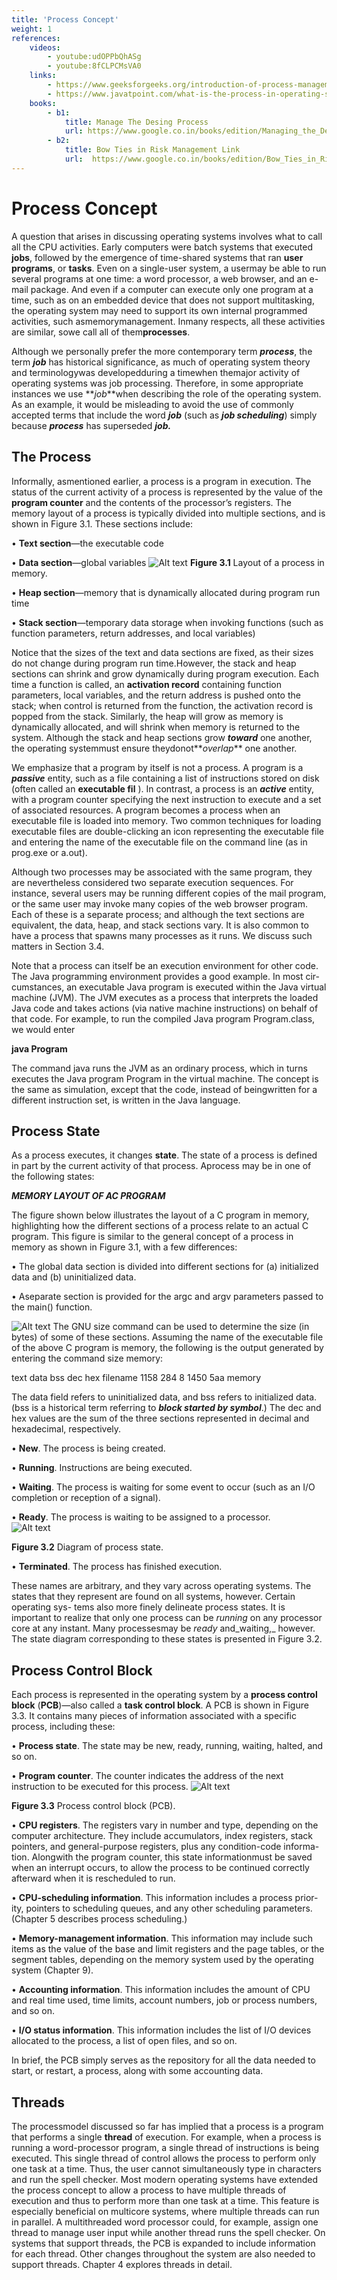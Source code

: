 ```yaml
---
title: 'Process Concept'
weight: 1
references:
    videos:
        - youtube:udOPPbQhASg
        - youtube:8fCLPCMsVA0
    links:
        - https://www.geeksforgeeks.org/introduction-of-process-management/
        - https://www.javatpoint.com/what-is-the-process-in-operating-system
    books:
        - b1:
            title: Manage The Desing Process  
            url: https://www.google.co.in/books/edition/Managing_the_Design_Process_Concept_Deve/gRbmERbvbO4C?hl=en&gbpv=0
        - b2:
            title: Bow Ties in Risk Management Link 
            url:  https://www.google.co.in/books/edition/Bow_Ties_in_Risk_Management/IMJqDwAAQBAJ?hl=en&gbpv=0
---
```


# Process Concept

A question that arises in discussing operating systems involves what to call all the CPU activities. Early computers were batch systems that executed **jobs**, followed by the emergence of time-shared systems that ran **user programs**, or **tasks**. Even on a single-user system, a usermay be able to run several programs at one time: a word processor, a web browser, and an e-mail package. And even if a computer can execute only one program at a time, such as on an embedded device that does not support multitasking, the operating system may need to support its own internal programmed activities, such asmemorymanagement. Inmany respects, all these activities are similar, sowe call all of them**processes**.

Although we personally prefer the more contemporary term **_process_**, the term **_job_** has historical significance, as much of operating system theory and terminologywas developedduring a timewhen themajor activity of operating systems was job processing. Therefore, in some appropriate instances we use **_job_**when describing the role of the operating system. As an example, it would be misleading to avoid the use of commonly accepted terms that include the word **_job_** (such as **_job scheduling_**) simply because **_process_** has superseded **_job._**

## The Process

Informally, asmentioned earlier, a process is a program in execution. The status of the current activity of a process is represented by the value of the **program counter** and the contents of the processor’s registers. The memory layout of a process is typically divided into multiple sections, and is shown in Figure 3.1. These sections include:

• **Text section**—the executable code

• **Data section**—global variables
![Alt text](image.png)
**Figure 3.1** Layout of a process in memory.  

• **Heap section**—memory that is dynamically allocated during program run time

• **Stack section**—temporary data storage when invoking functions (such as function parameters, return addresses, and local variables)

Notice that the sizes of the text and data sections are fixed, as their sizes do not change during program run time.However, the stack and heap sections can shrink and grow dynamically during program execution. Each time a function is called, an **activation record** containing function parameters, local variables, and the return address is pushed onto the stack; when control is returned from the function, the activation record is popped from the stack. Similarly, the heap will grow as memory is dynamically allocated, and will shrink when memory is returned to the system. Although the stack and heap sections grow **_toward_** one another, the operating systemmust ensure theydonot**_overlap_** one another.

We emphasize that a program by itself is not a process. A program is a **_passive_** entity, such as a file containing a list of instructions stored on disk (often called an **executable fil** ). In contrast, a process is an **_active_** entity, with a program counter specifying the next instruction to execute and a set of associated resources. A program becomes a process when an executable file is loaded into memory. Two common techniques for loading executable files are double-clicking an icon representing the executable file and entering the name of the executable file on the command line (as in prog.exe or a.out).

Although two processes may be associated with the same program, they are nevertheless considered two separate execution sequences. For instance, several users may be running different copies of the mail program, or the same user may invoke many copies of the web browser program. Each of these is a separate process; and although the text sections are equivalent, the data, heap, and stack sections vary. It is also common to have a process that spawns many processes as it runs. We discuss such matters in Section 3.4.

Note that a process can itself be an execution environment for other code. The Java programming environment provides a good example. In most cir- cumstances, an executable Java program is executed within the Java virtual machine (JVM). The JVM executes as a process that interprets the loaded Java code and takes actions (via native machine instructions) on behalf of that code. For example, to run the compiled Java program Program.class, we would enter

**java Program**

The command java runs the JVM as an ordinary process, which in turns executes the Java program Program in the virtual machine. The concept is the same as simulation, except that the code, instead of beingwritten for a different instruction set, is written in the Java language.

## Process State

As a process executes, it changes **state**. The state of a process is defined in part by the current activity of that process. Aprocess may be in one of the following states:  

**_MEMORY LAYOUT OF AC PROGRAM_**

The figure shown below illustrates the layout of a C program in memory, highlighting how the different sections of a process relate to an actual C program. This figure is similar to the general concept of a process in memory as shown in Figure 3.1, with a few differences:

• The global data section is divided into different sections for (a) initialized data and (b) uninitialized data.

• Aseparate section is provided for the argc and argv parameters passed to the main() function.

![Alt text](image-1.png)
The GNU size command can be used to determine the size (in bytes) of some of these sections. Assuming the name of the executable file of the above C program is memory, the following is the output generated by entering the command size memory:

text data bss dec hex filename 1158 284 8 1450 5aa memory

The data field refers to uninitialized data, and bss refers to initialized data. (bss is a historical term referring to **_block started by symbol_**.) The dec and hex values are the sum of the three sections represented in decimal and hexadecimal, respectively.

• **New**. The process is being created.

• **Running**. Instructions are being executed.

• **Waiting**. The process is waiting for some event to occur (such as an I/O completion or reception of a signal).

• **Ready**. The process is waiting to be assigned to a processor.  
![Alt text](image-2.png)

**Figure 3.2** Diagram of process state.

• **Terminated**. The process has finished execution.

These names are arbitrary, and they vary across operating systems. The states that they represent are found on all systems, however. Certain operating sys- tems also more finely delineate process states. It is important to realize that only one process can be _running_ on any processor core at any instant. Many processesmay be _ready_ and_waiting,_ however. The state diagram corresponding to these states is presented in Figure 3.2.

## Process Control Block

Each process is represented in the operating system by a **process control block** (**PCB**)—also called a **task control block**. A PCB is shown in Figure 3.3. It contains many pieces of information associated with a specific process, including these:

• **Process state**. The state may be new, ready, running, waiting, halted, and so on.

• **Program counter**. The counter indicates the address of the next instruction to be executed for this process.
![Alt text](image-3.png)

**Figure 3.3** Process control block (PCB).  

• **CPU registers**. The registers vary in number and type, depending on the computer architecture. They include accumulators, index registers, stack pointers, and general-purpose registers, plus any condition-code informa- tion. Alongwith the program counter, this state informationmust be saved when an interrupt occurs, to allow the process to be continued correctly afterward when it is rescheduled to run.

• **CPU-scheduling information**. This information includes a process prior- ity, pointers to scheduling queues, and any other scheduling parameters. (Chapter 5 describes process scheduling.)

• **Memory-management information**. This information may include such items as the value of the base and limit registers and the page tables, or the segment tables, depending on the memory system used by the operating system (Chapter 9).

• **Accounting information**. This information includes the amount of CPU and real time used, time limits, account numbers, job or process numbers, and so on.

• **I/O status information**. This information includes the list of I/O devices allocated to the process, a list of open files, and so on.

In brief, the PCB simply serves as the repository for all the data needed to start, or restart, a process, along with some accounting data.

## Threads

The processmodel discussed so far has implied that a process is a program that performs a single **thread** of execution. For example, when a process is running a word-processor program, a single thread of instructions is being executed. This single thread of control allows the process to perform only one task at a time. Thus, the user cannot simultaneously type in characters and run the spell checker. Most modern operating systems have extended the process concept to allow a process to have multiple threads of execution and thus to perform more than one task at a time. This feature is especially beneficial on multicore systems, where multiple threads can run in parallel. A multithreaded word processor could, for example, assign one thread to manage user input while another thread runs the spell checker. On systems that support threads, the PCB is expanded to include information for each thread. Other changes throughout the system are also needed to support threads. Chapter 4 explores threads in detail.